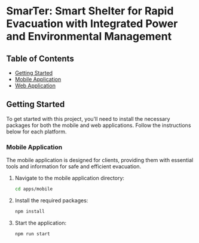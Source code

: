 # SmarTer: Smart Shelter for Rapid Evacuation with Integrated Power and Environmental Management

## Table of Contents

- [Getting Started](#getting-started)
- [Mobile Application](#mobile-application)
- [Web Application](#web-application)

## Getting Started

To get started with this project, you'll need to install the necessary packages for both the mobile and web applications. Follow the instructions below for each platform.

### Mobile Application

The mobile application is designed for clients, providing them with essential tools and information for safe and efficient evacuation.

1. Navigate to the mobile application directory:
   
   ```bash
   cd apps/mobile

3. Install the required packages:
   
   ```bash
   npm install

5. Start the application:
   
   ```bash
   npm run start


